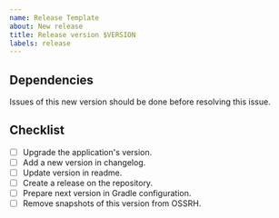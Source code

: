 ```yaml
---
name: Release Template
about: New release
title: Release version $VERSION
labels: release
---
```


## Dependencies

Issues of this new version should be done before resolving this issue.

## Checklist

- [ ] Upgrade the application's version.
- [ ] Add a new version in changelog.
- [ ] Update version in readme.
- [ ] Create a release on the repository.
- [ ] Prepare next version in Gradle configuration.
- [ ] Remove snapshots of this version from OSSRH.
